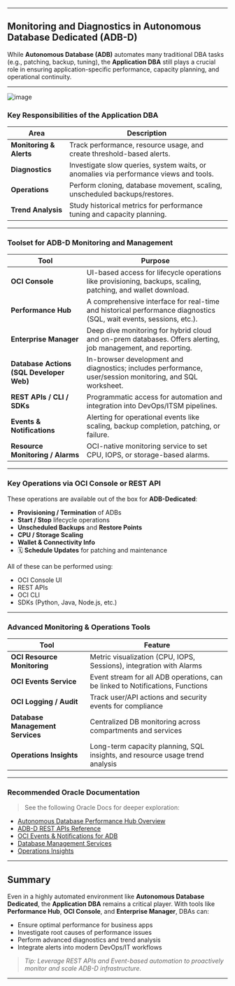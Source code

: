 
---

##  Monitoring and Diagnostics in Autonomous Database Dedicated (ADB-D)

While **Autonomous Database (ADB)** automates many traditional DBA tasks (e.g., patching, backup, tuning), the **Application DBA** still plays a crucial role in ensuring application-specific performance, capacity planning, and operational continuity.

---

![image](https://github.com/user-attachments/assets/0f1ef751-0423-4a31-a455-9ef6f8548914)


###  Key Responsibilities of the Application DBA

| Area                       | Description                                                                           |
| -------------------------- | ------------------------------------------------------------------------------------- |
|  **Monitoring & Alerts** | Track performance, resource usage, and create threshold-based alerts.                 |
|  **Diagnostics**         | Investigate slow queries, system waits, or anomalies via performance views and tools. |
|  **Operations**          | Perform cloning, database movement, scaling, unscheduled backups/restores.            |
|  **Trend Analysis**      | Study historical metrics for performance tuning and capacity planning.                |

---

###  Toolset for ADB-D Monitoring and Management

| Tool                                     | Purpose                                                                                                            |
| ---------------------------------------- | ------------------------------------------------------------------------------------------------------------------ |
| **OCI Console**                          | UI-based access for lifecycle operations like provisioning, backups, scaling, patching, and wallet download.       |
| **Performance Hub**                      | A comprehensive interface for real-time and historical performance diagnostics (SQL, wait events, sessions, etc.). |
| **Enterprise Manager**                   | Deep dive monitoring for hybrid cloud and on-prem databases. Offers alerting, job management, and reporting.       |
| **Database Actions (SQL Developer Web)** | In-browser development and diagnostics; includes performance, user/session monitoring, and SQL worksheet.          |
| **REST APIs / CLI / SDKs**               | Programmatic access for automation and integration into DevOps/ITSM pipelines.                                     |
| **Events & Notifications**               | Alerting for operational events like scaling, backup completion, patching, or failure.                             |
| **Resource Monitoring / Alarms**         | OCI-native monitoring service to set CPU, IOPS, or storage-based alarms.                                           |

---

###  Key Operations via OCI Console or REST API

These operations are available out of the box for **ADB-Dedicated**:

*  **Provisioning / Termination** of ADBs
*  **Start / Stop** lifecycle operations
*  **Unscheduled Backups** and **Restore Points**
*  **CPU / Storage Scaling**
*  **Wallet & Connectivity Info**
* 🗓 **Schedule Updates** for patching and maintenance

All of these can be performed using:

*  OCI Console UI
*  REST APIs
*  OCI CLI
*  SDKs (Python, Java, Node.js, etc.)

---

###  Advanced Monitoring & Operations Tools

| Tool                             | Feature                                                                        |
| -------------------------------- | ------------------------------------------------------------------------------ |
| **OCI Resource Monitoring**      | Metric visualization (CPU, IOPS, Sessions), integration with Alarms            |
| **OCI Events Service**           | Event stream for all ADB operations, can be linked to Notifications, Functions |
| **OCI Logging / Audit**          | Track user/API actions and security events for compliance                      |
| **Database Management Services** | Centralized DB monitoring across compartments and services                     |
| **Operations Insights**          | Long-term capacity planning, SQL insights, and resource usage trend analysis   |

---

###  Recommended Oracle Documentation

> See the following Oracle Docs for deeper exploration:

* [Autonomous Database Performance Hub Overview](https://docs.oracle.com/en-us/iaas/autonomous-database-dedicated/doc/using-performance-hub.html)
* [ADB-D REST APIs Reference](https://docs.oracle.com/en-us/iaas/api/#/en/database/20160918/)
* [OCI Events & Notifications for ADB](https://docs.oracle.com/en-us/iaas/Content/Events/home.htm)
* [Database Management Services](https://docs.oracle.com/en-us/iaas/database-management/index.html)
* [Operations Insights](https://docs.oracle.com/en-us/iaas/operations-insights/index.html)

---

##  Summary

Even in a highly automated environment like **Autonomous Database Dedicated**, the **Application DBA** remains a critical player. With tools like **Performance Hub**, **OCI Console**, and **Enterprise Manager**, DBAs can:

* Ensure optimal performance for business apps
* Investigate root causes of performance issues
* Perform advanced diagnostics and trend analysis
* Integrate alerts into modern DevOps/IT workflows

>  *Tip: Leverage REST APIs and Event-based automation to proactively monitor and scale ADB-D infrastructure.*

---


